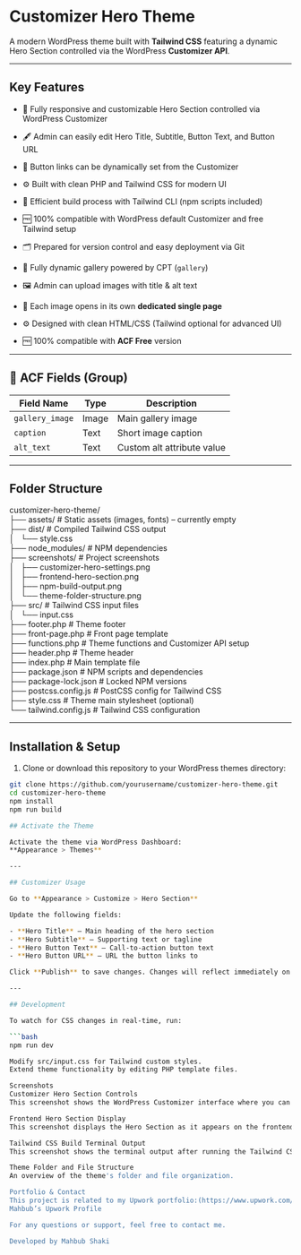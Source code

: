 # Customizer Hero Theme

A modern WordPress theme built with **Tailwind CSS** featuring a dynamic Hero Section controlled via the WordPress **Customizer API**.

---

## Key Features 

- 🎯 Fully responsive and customizable Hero Section controlled via WordPress Customizer  
- 🖋️ Admin can easily edit Hero Title, Subtitle, Button Text, and Button URL  
- 🔗 Button links can be dynamically set from the Customizer  
- ⚙️ Built with clean PHP and Tailwind CSS for modern UI  
- 🔄 Efficient build process with Tailwind CLI (npm scripts included)  
- 🆓 100% compatible with WordPress default Customizer and free Tailwind setup  
- 🗂️ Prepared for version control and easy deployment via Git

- 🎯 Fully dynamic gallery powered by CPT (`gallery`)  
- 🖼️ Admin can upload images with title & alt text  
- 🔗 Each image opens in its own **dedicated single page**  
- ⚙️ Designed with clean HTML/CSS (Tailwind optional for advanced UI)  
- 🆓 100% compatible with **ACF Free** version

---

## 🧩 ACF Fields (Group)

| Field Name     | Type   | Description                |
|----------------|--------|----------------------------|
| `gallery_image`| Image  | Main gallery image         |
| `caption`      | Text   | Short image caption        |
| `alt_text`     | Text   | Custom alt attribute value |

---

## Folder Structure

customizer-hero-theme/  
├── assets/                  # Static assets (images, fonts) – currently empty  
├── dist/                    # Compiled Tailwind CSS output  
│   └── style.css  
├── node_modules/            # NPM dependencies  
├── screenshots/             # Project screenshots  
│   ├── customizer-hero-settings.png  
│   ├── frontend-hero-section.png  
│   ├── npm-build-output.png  
│   └── theme-folder-structure.png  
├── src/                     # Tailwind CSS input files  
│   └── input.css  
├── footer.php               # Theme footer  
├── front-page.php           # Front page template  
├── functions.php            # Theme functions and Customizer API setup  
├── header.php               # Theme header  
├── index.php                # Main template file  
├── package.json             # NPM scripts and dependencies  
├── package-lock.json        # Locked NPM versions  
├── postcss.config.js        # PostCSS config for Tailwind CSS  
├── style.css                # Theme main stylesheet (optional)  
└── tailwind.config.js       # Tailwind CSS configuration  

---

## Installation & Setup

1. Clone or download this repository to your WordPress themes directory:

```bash
git clone https://github.com/yourusername/customizer-hero-theme.git
cd customizer-hero-theme
npm install
npm run build

## Activate the Theme

Activate the theme via WordPress Dashboard:  
**Appearance > Themes**

---

## Customizer Usage

Go to **Appearance > Customize > Hero Section**

Update the following fields:

- **Hero Title** — Main heading of the hero section  
- **Hero Subtitle** — Supporting text or tagline  
- **Hero Button Text** — Call-to-action button text  
- **Hero Button URL** — URL the button links to  

Click **Publish** to save changes. Changes will reflect immediately on the frontend.

---

## Development

To watch for CSS changes in real-time, run:

```bash
npm run dev

Modify src/input.css for Tailwind custom styles.
Extend theme functionality by editing PHP template files.

Screenshots
Customizer Hero Section Controls
This screenshot shows the WordPress Customizer interface where you can modify the Hero Section settings.

Frontend Hero Section Display
This screenshot displays the Hero Section as it appears on the frontend of the website.

Tailwind CSS Build Terminal Output
This screenshot shows the terminal output after running the Tailwind CSS build command (npm run build).

Theme Folder and File Structure
An overview of the theme's folder and file organization.

Portfolio & Contact
This project is related to my Upwork portfolio:(https://www.upwork.com/freelancers/~015df70a23d7f58180?p=1386019951720890368)
Mahbub’s Upwork Profile

For any questions or support, feel free to contact me.

Developed by Mahbub Shaki

